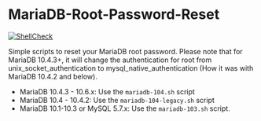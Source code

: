# MariaDB-Root-Password-Reset

[![ShellCheck](https://github.com/TommyTran732/MariaDB-Root-Password-Reset/actions/workflows/shellcheck.yml/badge.svg)](https://github.com/TommyTran732/MariaDB-Root-Password-Reset/actions/workflows/shellcheck.yml)

Simple scripts to reset your MariaDB root password. Please note that for MariaDB 10.4.3+, it will change the authentication for root from unix_socket_authentication to mysql_native_authentication (How it was with MariaDB 10.4.2 and below).

- MariaDB 10.4.3 - 10.6.x: Use the `mariadb-104.sh` script
- MariaDB 10.4 - 10.4.2: Use the `mariadb-104-legacy.sh` script
- MariaDB 10.1-10.3 or MySQL 5.7.x: Use the `mariadb-103.sh` script.
